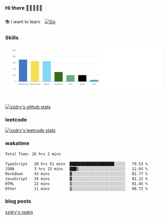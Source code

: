 ### Hi there 👋👋👋👋👋

 :books: I want to learn <a href="https://go.dev/" target="_blank"><img style="margin: 10px" src="https://profilinator.rishav.dev/skills-assets/go-original.svg" alt="Go" height="50" /></a>  

### Skills
![](img/2022-09-05-22-04-20.png)

<br />

[![xzdry's github stats](https://github-readme-stats.vercel.app/api?username=xzdry&count_private=true&show_icons=true&theme=vue)](https://github.com/xzdry)

### leetcode
[![xzdry's leetcode stats](https://leetcard.jacoblin.cool/xzdry-2?theme=light&font=Anek%20Kannada&site=cn)](https://leetcode.cn/u/xzdry-2/)

### wakatime
<!--START_SECTION:waka-->

```text
Total Time: 26 hrs 2 mins

TypeScript   20 hrs 51 mins  ████████████████████░░░░░   79.53 %
JSON         3 hrs 23 mins   ███▒░░░░░░░░░░░░░░░░░░░░░   12.93 %
Markdown     43 mins         ▓░░░░░░░░░░░░░░░░░░░░░░░░   02.77 %
JavaScript   34 mins         ▓░░░░░░░░░░░░░░░░░░░░░░░░   02.22 %
HTML         22 mins         ▒░░░░░░░░░░░░░░░░░░░░░░░░   01.45 %
Other        11 mins         ▒░░░░░░░░░░░░░░░░░░░░░░░░   00.72 %
```

<!--END_SECTION:waka-->

### blog posts
[xzdry's realm](https://www.justdry.net/)

